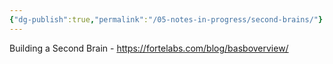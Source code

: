 ```yaml
---
{"dg-publish":true,"permalink":"/05-notes-in-progress/second-brains/"}
---
```


Building a Second Brain - https://fortelabs.com/blog/basboverview/
